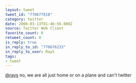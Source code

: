 ```yaml
---
layout: tweet
tweet_id: "770677818"
category: twitter
date: 2008-03-13T01:46:59.000Z
source: Twitter Web Client
favorite_count: 0
retweet_count: 0
is_reply: true
in_reply_to_id: "770676233"
in_reply_to_user: RayS
tags:
- tweet
---
```


[@rays](https://twitter.com/@rays) no, we are all just home or on a plane and can't twitter
